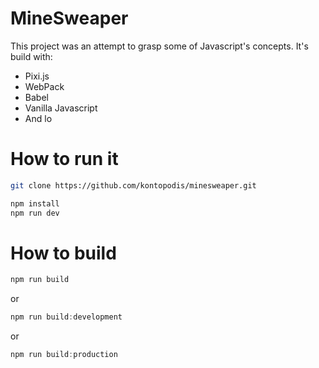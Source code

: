 # MineSweaper

This project was an attempt to grasp some of Javascript's concepts. It's build with:

- Pixi.js
- WebPack
- Babel
- Vanilla Javascript
- And lo
# How to run it

```bash
git clone https://github.com/kontopodis/minesweaper.git
```

```js
npm install
npm run dev
```

# How to build

```js
npm run build
```

or 

```js
npm run build:development
```

or 

```js
npm run build:production
```

